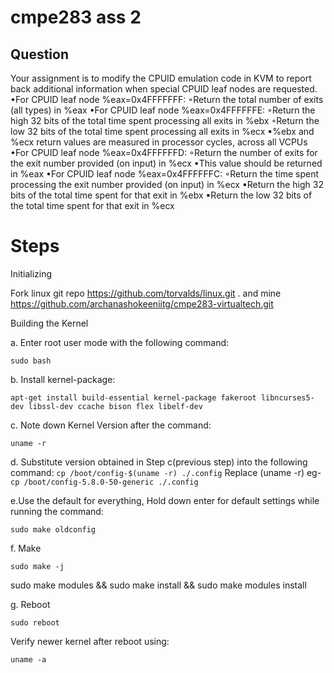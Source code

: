# cmpe283 ass 2
## Question
Your assignment is to modify the CPUID emulation code in KVM to report back additional information 
when special CPUID leaf nodes are requested.
•For CPUID leaf node %eax=0x4FFFFFFF:
◦Return the total number of exits (all types) in %eax
•For CPUID leaf node %eax=0x4FFFFFFE:
◦Return the high 32 bits of the total time spent processing all exits in %ebx
◦Return the low 32 bits of the total time spent processing all exits in %ecx
▪%ebx and %ecx return values are measured in processor cycles, across all VCPUs
•For CPUID leaf node %eax=0x4FFFFFFD:
◦Return the number of exits for the exit number provided (on input) in %ecx
▪This value should be returned in %eax 
•For CPUID leaf node %eax=0x4FFFFFFC:
◦Return the time spent processing the exit number provided (on input) in %ecx
▪Return the high 32 bits of the total time spent for that exit in %ebx
▪Return the low 32 bits of the total time spent for that exit in %ecx

# Steps

Initializing

Fork linux git repo https://github.com/torvalds/linux.git . and mine https://github.com/archanashokeeniitg/cmpe283-virtualtech.git

Building the Kernel

a. Enter root user mode with the following command:

`sudo bash`

b. Install kernel-package:


`apt-get install build-essential kernel-package fakeroot libncurses5-dev libssl-dev ccache bison flex libelf-dev `


c. Note down Kernel Version after the command:

`uname -r`


d. Substitute version obtained in Step c(previous step) into the following command:
`cp /boot/config-$(uname -r) ./.config` Replace (uname -r) eg- `cp /boot/config-5.8.0-50-generic ./.config`


e.Use the default for everything, Hold down enter for default settings while running the command:


`sudo make oldconfig`

f. Make

`sudo make -j`

sudo make modules && sudo make install && sudo make modules install

g. Reboot

`sudo reboot`

Verify newer kernel after reboot using:

`uname -a`
